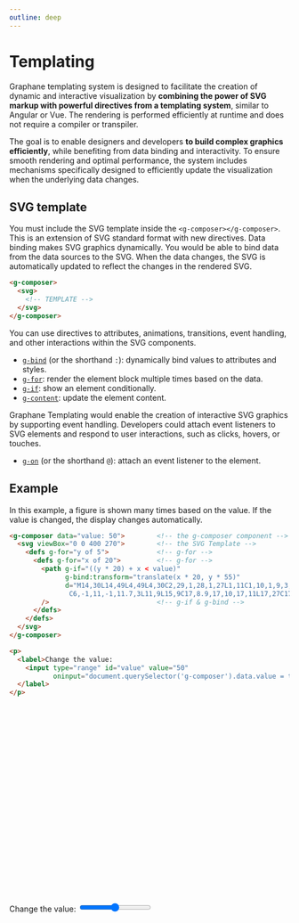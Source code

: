 ```yaml
---
outline: deep
---
```


# Templating

Graphane templating system is designed to facilitate the creation of dynamic and interactive
visualization by **combining the power of SVG markup with powerful directives from a templating
system**, similar to Angular or Vue. The rendering is performed efficiently at runtime and does not
require a compiler or transpiler.

The goal is to enable designers and developers **to build complex graphics efficiently**, while
benefiting from data binding and interactivity. To ensure smooth rendering and optimal performance,
the system includes mechanisms specifically designed to efficiently update the visualization when
the underlying data changes.

## SVG template

You must include the SVG template inside the `<g-composer></g-composer>`. This is an extension of
SVG standard format with new directives. Data binding makes SVG graphics dynamically. You would be
able to bind data from the data sources to the SVG. When the data changes, the SVG is automatically
updated to reflect the changes in the rendered SVG.

```html {2-4}
<g-composer>
  <svg>
    <!-- TEMPLATE -->
  </svg>
</g-composer>
```

You can use directives to attributes, animations, transitions, event handling, and other
interactions within the SVG components.

- [`g-bind`](./binding) (or the shorthand `:`): dynamically bind values to attributes and styles.
- [`g-for`](./lists): render the element block multiple times based on the data.
- [`g-if`](./conditional): show an element conditionally.
- [`g-content`](./content): update the element content.

Graphane Templating would enable the creation of interactive SVG graphics by supporting event
handling. Developers could attach event listeners to SVG elements and respond to user interactions,
such as clicks, hovers, or touches.

- [`g-on`](./events) (or the shorthand `@`): attach an event listener to the element.

## Example

In this example, a figure is shown many times based on the value. If the value is changed, the
display changes automatically.

```html {3-11}
<g-composer data="value: 50">        <!-- the g-composer component -->
  <svg viewBox="0 0 400 270">        <!-- the SVG Template -->
    <defs g-for="y of 5">            <!-- g-for -->
      <defs g-for="x of 20">         <!-- g-for -->
        <path g-if="((y * 20) + x < value)"
              g-bind:transform="translate(x * 20, y * 55)"
              d="M14,30L14,49L4,49L4,30C2,29,1,28,1,27L1,11C1,10,1,9,3,9L7,9L6.3,3
               C6,-1,11,-1,11.7,3L11,9L15,9C17,8.9,17,10,17,11L17,27C17,28,16,29,14,30Z"
        />                           <!-- g-if & g-bind -->
      </defs>
    </defs>
  </svg>
</g-composer>
```
```html
<p>
  <label>Change the value:
    <input type="range" id="value" value="50"
           oninput="document.querySelector('g-composer').data.value = this.value">
  </label>
</p>
```

<g-composer data="value: 50">
  <svg viewBox="0 0 400 270">
    <defs g-for="y of 5">
      <defs g-for="x of 20">
        <path g-if="((y * 20) + x < value)"
              g-bind:transform="translate(x * 20, y * 55)"
              d="M14,30L14,49L4,49L4,30C2,29,1,28,1,27L1,11C1,10,1,9,3,9L7,9L6.3,3
               C6,-1,11,-1,11.7,3L11,9L15,9C17,8.9,17,10,17,11L17,27C17,28,16,29,14,30Z"/>
      </defs>
    </defs>
  </svg>
</g-composer>

<p>
<label>Change the value: 
  <input type="range" id="value" value="50" 
         oninput="document.querySelector('g-composer').data.value = this.value">
</label>
</p>
